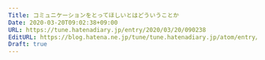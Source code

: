 ```yaml
---
Title: コミュニケーションをとってほしいとはどういうことか
Date: 2020-03-20T09:02:38+09:00
URL: https://tune.hatenadiary.jp/entry/2020/03/20/090238
EditURL: https://blog.hatena.ne.jp/tune/tune.hatenadiary.jp/atom/entry/26006613537887007
Draft: true
---
```


